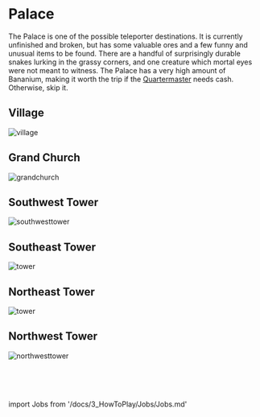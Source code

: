 # Palace
The Palace is one of the possible teleporter destinations. It is currently unfinished and broken, but has some valuable ores and a few funny and unusual items to be found. There are a handful of surprisingly durable snakes lurking in the grassy corners, and one creature which mortal eyes were not meant to witness. The Palace has a very high amount of Bananium, making it worth the trip if the [Quartermaster](\3_HowToPlay\Jobs\Cargo_roles\Quartermaster.md) needs cash. Otherwise, skip it.



## Village

![village](\img\Icon\No_image.png)

##  Grand Church

![grandchurch](\img\Gateway\Palace\grandchurch.PNG)

##  Southwest Tower

![southwesttower](\img\Gateway\Palace\southwesttower.PNG)

##  Southeast Tower

![tower](\img\Gateway\Palace\southeasttower.png)

## Northeast Tower

![tower](\img\Gateway\Palace\northeasttower.png)

##  Northwest Tower

 ![northwesttower](\img\Gateway\Palace\northwesttower.PNG)







  <br/>
<br/>
<br/>

import Jobs from '/docs/3_HowToPlay/Jobs/Jobs.md'

<Jobs />
